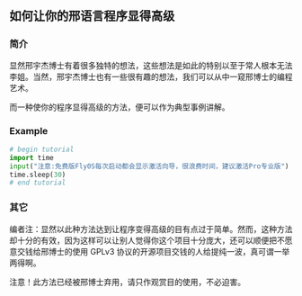 ## 如何让你的邢语言程序显得高级
### 简介
显然邢宇杰博士有着很多独特的想法，这些想法是如此的特别以至于常人根本无法李姐。当然，邢宇杰博士也有一些很有趣的想法，我们可以从中一窥邢博士的编程艺术。

而一种使你的程序显得高级的方法，便可以作为典型事例讲解。
### Example
```python
# begin tutorial
import time
input("注意:免费版Fly0S每次启动都会显示激活向导，很浪费时间，建议激活Pro专业版") 
time.sleep(30)
# end tutorial
```
### 其它
编者注：显然以此种方法达到让程序变得高级的目有点过于简单。然而，这种方法却十分的有效，因为这样可以让别人觉得你这个项目十分庞大，还可以顺便把不愿意交钱给邢博士的使用 GPLv3 协议的开源项目交钱的人给提纯一波，真可谓一举两得啊。

注意！此方法已经被邢博士弃用，请只作观赏目的使用，不必迫害。

